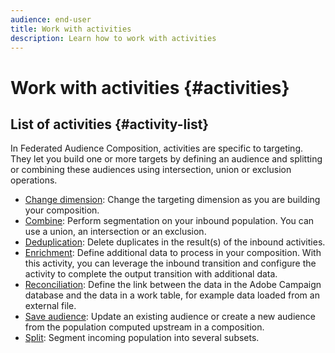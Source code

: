 ```yaml
---
audience: end-user
title: Work with activities
description: Learn how to work with activities
---
```


# Work with activities {#activities}

## List of activities {#activity-list}

In Federated Audience Composition, activities are specific to targeting. They let you build one or more targets by defining an audience and splitting or combining these audiences using intersection, union or exclusion operations.

* [Change dimension](change-dimension.md): Change the targeting dimension as you are building your composition.
* [Combine](combine.md): Perform segmentation on your inbound population. You can use a union, an intersection or an exclusion.
* [Deduplication](deduplication.md): Delete duplicates in the result(s) of the inbound activities.
* [Enrichment](enrichment.md): Define additional data to process in your composition. With this activity, you can leverage the inbound transition and configure the activity to complete the output transition with additional data.
* [Reconciliation](reconciliation.md): Define the link between the data in the Adobe Campaign database and the data in a work table, for example data loaded from an external file.
* [Save audience](save-audience.md): Update an existing audience or create a new audience from the population computed upstream in a composition.
* [Split](split.md): Segment incoming population into several subsets.

